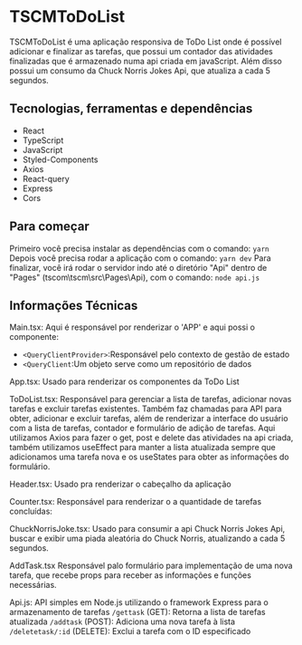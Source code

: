 # TSCMToDoList

TSCMToDoList é uma aplicação responsiva de ToDo List onde é possível adicionar e finalizar as tarefas, que possui um contador das atividades finalizadas que é armazenado numa api criada em javaScript.  Além disso possui um consumo da Chuck Norris Jokes Api, que atualiza a cada 5 segundos.

## Tecnologias, ferramentas e dependências

- React
- TypeScript
- JavaScript
- Styled-Components
- Axios
- React-query
- Express
- Cors

## Para começar

Primeiro você precisa instalar as dependências com o comando:
`yarn`
Depois você precisa rodar a aplicação com o comando:
`yarn dev`
Para finalizar, você irá rodar o servidor indo até o diretório "Api" dentro de "Pages" (tscom\tscm\src\Pages\Api), com o comando:
`node api.js`

## Informações Técnicas

Main.tsx:
Aqui é responsável por renderizar o 'APP' e aqui possi o componente:
- `<QueryClientProvider>`:Responsável pelo contexto de gestão de estado
- `<QueryClient`:Um objeto serve como um repositório de dados 

App.tsx:
Usado para renderizar os componentes da ToDo List

ToDoList.tsx:
Responsável para gerenciar a lista de tarefas, adicionar novas tarefas e excluir tarefas existentes. Também faz chamadas para API para obter, adicionar e excluir tarefas, além de renderizar a interface do usuário com a lista de tarefas, contador e formulário de adição de tarefas.
Aqui utilizamos Axios para fazer o get, post e delete das atividades na api criada, também utilizamos useEffect para manter a lista atualizada sempre que adicionamos uma tarefa nova e os useStates para obter as informações do formulário.

Header.tsx:
Usado pra renderizar o cabeçalho da aplicação

Counter.tsx:
Responsável para renderizar o a quantidade de tarefas concluídas:

ChuckNorrisJoke.tsx:
Usado para consumir a api Chuck Norris Jokes Api, buscar e exibir uma piada aleatória do Chuck Norris, atualizando a cada 5 segundos.

AddTask.tsx
Responsável palo formulário para implementação de uma nova tarefa, que recebe props para receber as informações e funções necessárias.

Api.js:
API simples em Node.js utilizando o framework Express para o armazenamento de tarefas 
`/gettask` (GET): Retorna a lista de tarefas atualizada
`/addtask` (POST): Adiciona uma nova tarefa à lista
`/deletetask/:id` (DELETE): Exclui a tarefa com o ID especificado
